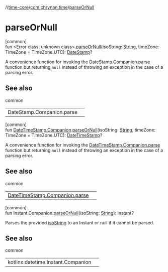 //[time-core](../../index.md)/[com.chrynan.time](index.md)/[parseOrNull](parse-or-null.md)

# parseOrNull

[common]\
fun <!---  GfmCommand {"@class":"org.jetbrains.dokka.gfm.ResolveLinkGfmCommand","dri":{"packageName":"","classNames":"<Error class: unknown class>","callable":null,"target":{"@class":"org.jetbrains.dokka.links.PointingToDeclaration"},"extra":null}} --->&lt;Error class: unknown class&gt;<!--- --->.[parseOrNull](parse-or-null.md)(isoString: [String](https://kotlinlang.org/api/latest/jvm/stdlib/kotlin/-string/index.html), timeZone: TimeZone = TimeZone.UTC): [DateStamp](-date-stamp/index.md)?

A convenience function for invoking the DateStamp.Companion.parse function but returning `null` instead of throwing an exception in the case of a parsing error.

## See also

common

| | |
|---|---|
| DateStamp.Companion.parse |  |

[common]\
fun [DateTimeStamp.Companion](-date-time-stamp/-companion/index.md).[parseOrNull](parse-or-null.md)(isoString: [String](https://kotlinlang.org/api/latest/jvm/stdlib/kotlin/-string/index.html), timeZone: TimeZone = TimeZone.UTC): [DateTimeStamp](-date-time-stamp/index.md)?

A convenience function for invoking the [DateTimeStamp.Companion.parse](parse.md) function but returning `null` instead of throwing an exception in the case of a parsing error.

## See also

common

| | |
|---|---|
| [DateTimeStamp.Companion.parse](parse.md) |  |

[common]\
fun Instant.Companion.[parseOrNull](parse-or-null.md)(isoString: [String](https://kotlinlang.org/api/latest/jvm/stdlib/kotlin/-string/index.html)): Instant?

Parses the provided [isoString](parse-or-null.md) to an Instant or null if it cannot be parsed.

## See also

common

| | |
|---|---|
| kotlinx.datetime.Instant.Companion |  |
